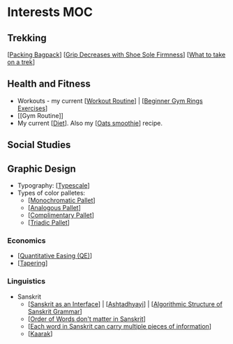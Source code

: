 # Interests MOC

## Trekking

[[Packing Bagpack]]
[[Grip Decreases with Shoe Sole Firmness]]
[[What to take on a trek]]

## Health and Fitness

- Workouts - my current [[Workout Routine]] | [[Beginner Gym Rings Exercises]]
- [[Gym Routine]]
- My current [[Diet]]. Also my [[Oats smoothie]] recipe.

## Social Studies

## Graphic Design

- Typography: [[Typescale]]
- Types of color palletes:
  - [[Monochromatic Pallet]]
  - [[Analogous Pallet]]
  - [[Complimentary Pallet]]
  - [[Triadic Pallet]]

### Economics

- [[Quantitative Easing (QE)]]
- [[Tapering]]
  
### Linguistics

- Sanskrit
  - [[Sanskrit as an Interface]] | [[Ashtadhyayi]] | [[Algorithmic Structure of Sanskrit Grammar]]
  - [[Order of Words don't matter in Sanskrit]]
  - [[Each word in Sanskrit can carry multiple pieces of information]]
  - [[Kaarak]]

[//begin]: # "Autogenerated link references for markdown compatibility"
[Packing Bagpack]: <Packing Bagpack.md> "Packing Bagpack"
[Grip Decreases with Shoe Sole Firmness]: <Grip Decreases with Shoe Sole Firmness.md> "Grip Decreases with Shoe Sole Firmness"
[What to take on a trek]: <What to take on a trek.md> "What to take on a trek"
[Workout Routine]: <Workout Routine.md> "Workout Routine"
[Beginner Gym Rings Exercises]: <Beginner Gym Rings Exercises.md> "Beginner Gym Rings Exercises"
[Diet]: Diet.md "Diet"
[Oats smoothie]: <Oats smoothie.md> "Oats smoothie Recipe"
[Typescale]: Typescale.md "Typescale"
[Monochromatic Pallet]: <Monochromatic Pallet.md> "Monochromatic Pallet"
[Analogous Pallet]: <Analogous Pallet.md> "Analogous Pallet"
[Complimentary Pallet]: <Complimentary Pallet.md> "Complimentary Pallet"
[Triadic Pallet]: <Triadic Pallet.md> "Triadic Pallet"
[Quantitative Easing (QE)]: <Quantitative Easing (QE).md> "Quantitative Easing (QE)"
[Tapering]: tapering.md "Tapering"
[Sanskrit as an Interface]: <Sanskrit as an Interface.md> "Sanskrit as an Interface"
[Ashtadhyayi]: Ashtadhyayi.md "Ashtadhyayi"
[Algorithmic Structure of Sanskrit Grammar]: <Algorithmic Structure of Sanskrit Grammar.md> "Algorithmic Structure of Sanskrit Grammar"
[Order of Words don't matter in Sanskrit]: <Order of Words don't matter in Sanskrit.md> "Order of Words don't matter in Sanskrit"
[Each word in Sanskrit can carry multiple pieces of information]: <Each word in Sanskrit can carry multiple pieces of information.md> "Each word in Sanskrit can carry multiple pieces of information"
[Kaarak]: Kaarak.md "Kaarak"
[//end]: # "Autogenerated link references"